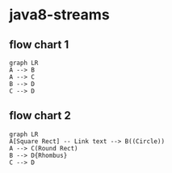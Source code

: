 # java8-streams

## flow chart 1
```mermaid
graph LR
A --> B
A --> C
B --> D
C --> D
```

## flow chart 2
```mermaid
graph LR
A[Square Rect] -- Link text --> B((Circle))
A --> C(Round Rect)
B --> D{Rhombus}
C --> D
```
